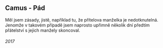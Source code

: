 ## Camus - Pád

Měl jsem zásady, jistě, například tu, že přítelova manželka je nedotknutelná. 
Jenomže v takovém případě jsem naprosto upřimně několik dní předtím přátelství s jejich manžely skoncoval.


###### 2017